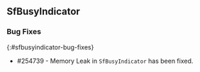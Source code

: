 ## SfBusyIndicator

### Bug Fixes
{:#sfbusyindicator-bug-fixes}

* \#254739 - Memory Leak in `SfBusyIndicator` has been fixed.